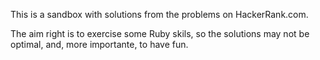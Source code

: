 This is a sandbox with solutions from the problems on HackerRank.com.

The aim right is to exercise some Ruby skils, so the solutions may not be
optimal, and, more importante, to have fun. 